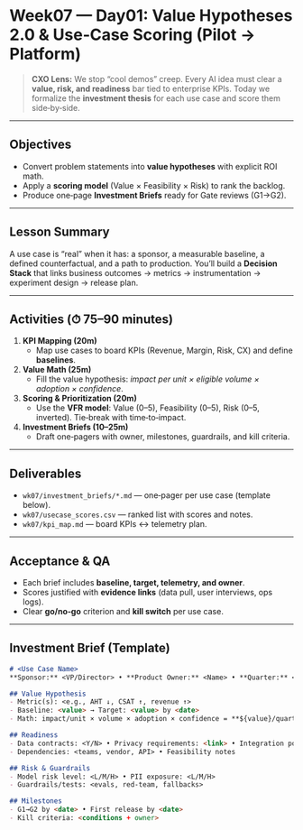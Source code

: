 # Week07 — Day01: Value Hypotheses 2.0 & Use‑Case Scoring (Pilot → Platform)

> **CXO Lens:** We stop “cool demos” creep. Every AI idea must clear a **value, risk, and readiness** bar tied to enterprise KPIs. Today we formalize the **investment thesis** for each use case and score them side‑by‑side.

---

## Objectives
- Convert problem statements into **value hypotheses** with explicit ROI math.
- Apply a **scoring model** (Value × Feasibility × Risk) to rank the backlog.
- Produce one‑page **Investment Briefs** ready for Gate reviews (G1→G2).

---

## Lesson Summary
A use case is “real” when it has: a sponsor, a measurable baseline, a defined counterfactual, and a path to production. You’ll build a **Decision Stack** that links business outcomes → metrics → instrumentation → experiment design → release plan.

---

## Activities (⏱ 75–90 minutes)
1) **KPI Mapping (20m)**  
   - Map use cases to board KPIs (Revenue, Margin, Risk, CX) and define **baselines**.
2) **Value Math (25m)**  
   - Fill the value hypothesis: *impact per unit × eligible volume × adoption × confidence*.
3) **Scoring & Prioritization (20m)**  
   - Use the **VFR model**: Value (0–5), Feasibility (0–5), Risk (0–5, inverted). Tie‑break with time‑to‑impact.
4) **Investment Briefs (10–25m)**  
   - Draft one‑pagers with owner, milestones, guardrails, and kill criteria.

---

## Deliverables
- `wk07/investment_briefs/*.md` — one‑pager per use case (template below).
- `wk07/usecase_scores.csv` — ranked list with scores and notes.
- `wk07/kpi_map.md` — board KPIs ↔ telemetry plan.

---

## Acceptance & QA
- Each brief includes **baseline, target, telemetry, and owner**.
- Scores justified with **evidence links** (data pull, user interviews, ops logs).
- Clear **go/no‑go** criterion and **kill switch** per use case.

---

## Investment Brief (Template)
```md
# <Use Case Name>
**Sponsor:** <VP/Director> • **Product Owner:** <Name> • **Quarter:** <Q+1/Q+2>

## Value Hypothesis
- Metric(s): <e.g., AHT ↓, CSAT ↑, revenue ↑>
- Baseline: <value> → Target: <value> by <date>
- Math: impact/unit × volume × adoption × confidence = **${value}/quarter**

## Readiness
- Data contracts: <Y/N> • Privacy requirements: <link> • Integration points: <list>
- Dependencies: <teams, vendor, API> • Feasibility notes

## Risk & Guardrails
- Model risk level: <L/M/H> • PII exposure: <L/M/H>
- Guardrails/tests: <evals, red-team, fallbacks>

## Milestones
- G1→G2 by <date> • First release by <date>
- Kill criteria: <conditions + owner>
```
